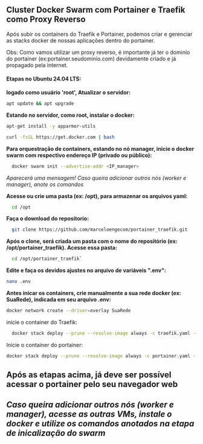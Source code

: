 ## Cluster Docker Swarm com Portainer e Traefik como Proxy Reverso

Após subir os containers do Traefik e Portainer, podemos criar e gerenciar as stacks docker de nossas aplicações dentro do portainer.

Obs: Como vamos utilizar um proxy reverso, é importante já ter o dominio do portainer (ex:portainer.seudominio.com) devidamente criado e já propagado pela internet.


#### Etapas no Ubuntu 24.04 LTS:

**logado como usuário 'root', Atualizar o servidor:**
```bash
apt update && apt upgrade
```

**Estando no servidor, como root, instalar o docker:**
```bash
apt-get install -y apparmor-utils
```
```bash
curl -fsSL https://get.docker.com | bash
```

**Para orquestração de containers, estando no nó manager, inicie o docker swarm com respectivo endereço IP (privado ou público):**
```bash
  docker swarm init --advertise-addr <IP_manager>
```
*Aparecerá uma mensagem! Caso queira adicionar outros nós (worker e manager), anote os comandos*


**Acesse ou crie uma pasta (ex: /opt), para armazenar os arquivos yaml:**
```bash
  cd /opt
```

**Faça o download do repositorio:**
```bash
  git clone https://github.com/marceloengecom/portainer_traefik.git
```

**Após o clone, será criada um pasta com o nome do repositório (ex: /opt/portainer_traefik). Acesse essa pasta:**
```bash
  cd /opt/portainer_traefik`
```

**Edite e faça os devidos ajustes no arquivo de variáveis ".env":**
```bash
nano .env
```

**Antes inicar os containers, crie manualmente a sua rede docker (ex: SuaRede), indicada em seu arquivo .env:**
```bash
docker network create --driver=overlay SuaRede
```

inicie o container do Traefik:
```bash
  docker stack deploy --prune --resolve-image always -c traefik.yaml --env-file .env traefik
```

Inicie o container do portainer:
```bash
docker stack deploy --prune --resolve-image always -c portainer.yaml --env-file .env portainer
```


## Após as etapas acima, já deve ser possível acessar o portainer pelo seu navegador web

## *Caso queira adicionar outros nós (worker e manager), acesse as outras VMs, instale o docker e utilize os comandos anotados na etapa de inicalização do swarm*
